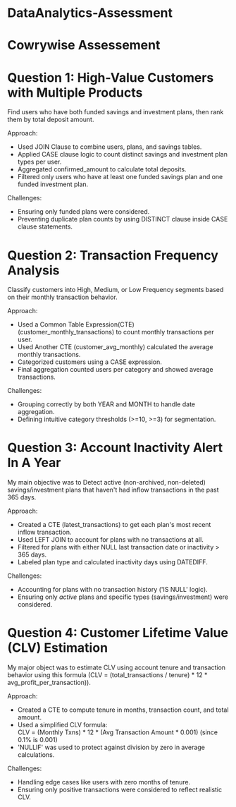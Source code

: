 # DataAnalytics-Assessment
# Cowrywise Assessement

# Question 1: High-Value Customers with Multiple Products

Find users who have both funded savings and investment plans, then rank them by total deposit amount.

Approach:  
- Used JOIN Clause to combine users, plans, and savings tables.
- Applied CASE clause logic to count distinct savings and investment plan types per user.
- Aggregated confirmed_amount to calculate total deposits.
- Filtered only users who have at least one funded savings plan and one funded investment plan.

Challenges:  
- Ensuring only funded plans were considered.
- Preventing duplicate plan counts by using DISTINCT clause inside CASE clause statements.


# Question 2: Transaction Frequency Analysis  

Classify customers into High, Medium, or Low Frequency segments based on their monthly transaction behavior.

Approach: 
- Used a Common Table Expression(CTE) (customer_monthly_transactions) to count monthly transactions per user.
- Used Another CTE (customer_avg_monthly) calculated the average monthly transactions.
- Categorized customers using a CASE expression.
- Final aggregation counted users per category and showed average transactions.

Challenges:  
- Grouping correctly by both YEAR and MONTH to handle date aggregation.
- Defining intuitive category thresholds (>=10, >=3) for segmentation.


# Question 3: Account Inactivity Alert In A Year  
My main objective was to Detect active (non-archived, non-deleted) savings/investment plans that haven't had inflow transactions in the past 365 days.

Approach:  
- Created a CTE (latest_transactions) to get each plan's most recent inflow transaction.
- Used LEFT JOIN to account for plans with no transactions at all.
- Filtered for plans with either NULL last transaction date or inactivity > 365 days.
- Labeled plan type and calculated inactivity days using DATEDIFF.

Challenges:  
- Accounting for plans with no transaction history ('IS NULL' logic).
- Ensuring only *active* plans and specific types (savings/investment) were considered.
  

# Question 4: Customer Lifetime Value (CLV) Estimation
My major object was to estimate CLV using account tenure and transaction behavior using this formula (CLV = (total_transactions / tenure) * 12 * avg_profit_per_transaction)).

Approach:
- Created a CTE to compute tenure in months, transaction count, and total amount.
- Used a simplified CLV formula:  
  CLV = (Monthly Txns) * 12 * (Avg Transaction Amount * 0.001) (since 0.1% is 0.001)
- 'NULLIF' was used to protect against division by zero in average calculations.

Challenges:
- Handling edge cases like users with zero months of tenure.
- Ensuring only positive transactions were considered to reflect realistic CLV.
